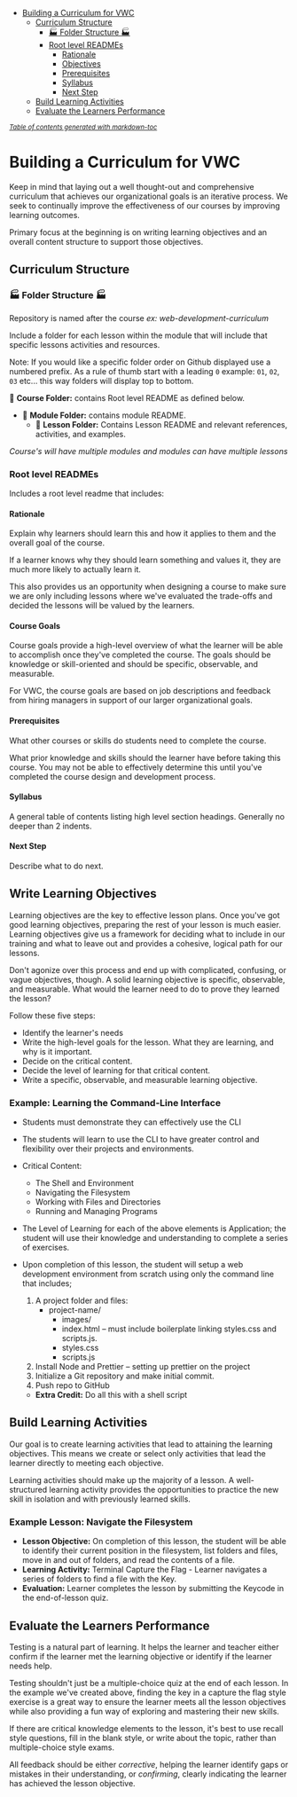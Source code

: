 - [Building a Curriculum for VWC](#building-a-curriculum-for-vwc)
  * [Curriculum Structure](#curriculum-structure)
    + [:factory: Folder Structure :factory:](#-factory--folder-structure--factory-)
    + [Root level READMEs](#root-level-readmes)
      - [Rationale](#rationale)
      - [Objectives](#objectives)
      - [Prerequisites](#prerequisites)
      - [Syllabus](#syllabus)
      - [Next Step](#next-step)
  * [Build Learning Activities](#build-learning-activities)
  * [Evaluate the Learners Performance](#evaluate-the-learners-performance)

<small><i><a href='http://ecotrust-canada.github.io/markdown-toc/'>Table of contents generated with markdown-toc</a></i></small>

# Building a Curriculum for VWC
Keep in mind that laying out a well thought-out and comprehensive curriculum that achieves our organizational goals is an iterative process. We seek to continually improve the effectiveness of our courses by improving learning outcomes. 

Primary focus at the beginning is on writing learning objectives and an overall content structure to support those objectives. 

## Curriculum Structure

### :factory: Folder Structure :factory:
Repository is named after the course *ex: web-development-curriculum*

Include a folder for each lesson within the module that will include that specific lessons activities and resources. 

Note: If you would like a specific folder order on Github displayed use a numbered prefix. As a rule of thumb start with a leading `0` example: `01`, `02`, `03` etc... this way folders will display top to bottom.

📁 **Course Folder:** contains Root level README as defined below.
- 📁 **Module Folder:** contains module README.
	 - 📁 **Lesson Folder:** Contains Lesson README and relevant references, activities, and examples.

_Course's will have multiple modules and modules can have multiple lessons_

### Root level READMEs
Includes a root level readme that includes:

#### Rationale
Explain why learners should learn this and how it applies to them and the overall goal of the course.

If a learner knows why they should learn something and values it, they are much more likely to actually learn it. 

This also provides us an opportunity when designing a course to make sure we are only including lessons where we've evaluated the trade-offs and decided the lessons will be valued by the learners. 

#### Course Goals
Course goals provide a high-level overview of what the learner will be able to accomplish once they've completed the course. The goals should be knowledge or skill-oriented and should be specific, observable, and measurable. 

For VWC, the course goals are based on job descriptions and feedback from hiring managers in support of our larger organizational goals. 

#### Prerequisites
What other courses or skills do students need to complete the course.

What prior knowledge and skills should the learner have before taking this course. You may not be able to effectively determine this until you've completed the course design and development process. 

#### Syllabus
A general table of contents listing high level section headings. Generally no deeper than 2 indents.

#### Next Step
Describe what to do next. 

## Write Learning Objectives
Learning objectives are the key to effective lesson plans. Once you've got good learning objectives, preparing the rest of your lesson is much easier. Learning objectives give us a framework for deciding what to include in our training and what to leave out and provides a cohesive, logical path for our lessons. 

Don't agonize over this process and end up with complicated, confusing, or vague objectives, though. A solid learning objective is specific, observable, and measurable. What would the learner need to do to prove they learned the lesson? 

Follow these five steps:
-	Identify the learner's needs
-	Write the high-level goals for the lesson. What they are learning, and why is it important. 
-	Decide on the critical content.
-	Decide the level of learning for that critical content.
-	Write a specific, observable, and measurable learning objective. 


  ### Example: Learning the Command-Line Interface
-	Students must demonstrate they can effectively use the CLI

-	The students will learn to use the CLI to have greater control and flexibility over their projects and environments. 

-	Critical Content:
	- The Shell and Environment
	- Navigating the Filesystem
	- Working with Files and Directories
	- Running and Managing Programs

-	The Level of Learning for each of the above elements is Application; the student will use their knowledge and understanding to complete a series of exercises. 

-	Upon completion of this lesson, the student will setup a web development environment from scratch using only the command line that includes;
    1. A project folder and files:
       - project-name/
         - images/
         - index.html – must include boilerplate linking styles.css and scripts.js.
          - styles.css
          - scripts.js
    2. Install Node and Prettier – setting up prettier on the project
    3. Initialize a Git repository and make initial commit.
    4. Push repo to GitHub
    -  **Extra Credit:** Do all this with a shell script


## Build Learning Activities
Our goal is to create learning activities that lead to attaining the learning objectives. This means we create or select only activities that lead the learner directly to meeting each objective. 

Learning activities should make up the majority of a lesson. A well-structured learning activity provides the opportunities to practice the new skill in isolation and with previously learned skills.


### Example Lesson: Navigate the Filesystem
- **Lesson Objective:**  On completion of this lesson, the student will be able to identify their current position in the filesystem, list folders and files, move in and out of folders, and read the contents of a file.
- **Learning Activity:** Terminal Capture the Flag - Learner navigates a series of folders to find a file with the Key. 
- **Evaluation:** Learner completes the lesson by submitting the Keycode in the end-of-lesson quiz. 

## Evaluate the Learners Performance
Testing is a natural part of learning. It helps the learner and teacher either confirm if the learner met the learning objective or identify if the learner needs help. 

Testing shouldn't just be a multiple-choice quiz at the end of each lesson. In the example we've created above, finding the key in a capture the flag style exercise is a great way to ensure the learner meets all the lesson objectives while also providing a fun way of exploring and mastering their new skills. 

If there are critical knowledge elements to the lesson, it's best to use recall style questions, fill in the blank style, or write about the topic, rather than multiple-choice style exams. 

All feedback should be either _corrective_, helping the learner identify gaps or mistakes in their understanding, or _confirming_, clearly indicating the learner has achieved the lesson objective. 

